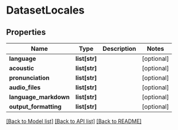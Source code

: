# DatasetLocales

## Properties
Name | Type | Description | Notes
------------ | ------------- | ------------- | -------------
**language** | **list[str]** |  | [optional] 
**acoustic** | **list[str]** |  | [optional] 
**pronunciation** | **list[str]** |  | [optional] 
**audio_files** | **list[str]** |  | [optional] 
**language_markdown** | **list[str]** |  | [optional] 
**output_formatting** | **list[str]** |  | [optional] 

[[Back to Model list]](../README.md#documentation-for-models) [[Back to API list]](../README.md#documentation-for-api-endpoints) [[Back to README]](../README.md)


